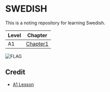 # SWEDISH

This is a noting repository for learning Swedish.

| Level | Chapter             |
| ----- | ------------------- |
| A1    | [Chapter1](./Chap1.md) |

![FLAG](https://upload.wikimedia.org/wikipedia/en/thumb/4/4c/Flag_of_Sweden.svg/1200px-Flag_of_Sweden.svg.png)


## Credit

* [A1 Lesson](https://www.youtube.com/playlist?list=PL8InAC1Dxcu8ikBO8RbPbYFR1RhS9iGPc)
